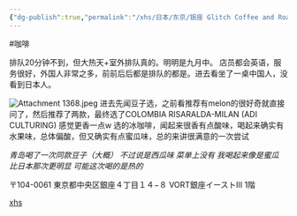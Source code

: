 ```yaml
---
{"dg-publish":true,"permalink":"/xhs/日本/东京/银座 Glitch Coffee and Roasters GINZA/","tags":["rednote","东京"],"created":"2024-09-18","updated":"2025-04-13T21:38:04.711+08:00"}
---
```


#咖啡

排队20分钟不到，但大热天+室外排队真的。明明是九月中。
店员都会英语，服务很好，外国人非常之多，前前后后都是排队的都是。进去看坐了一桌中国人，没看到日本人。

![Attachment 1368.jpeg](/img/user/xhs/%E6%97%A5%E6%9C%AC/%E4%B8%9C%E4%BA%AC/photo-%E4%B8%9C%E4%BA%AC/Attachment%201368.jpeg)
进去先闻豆子选，之前看推荐有melon的很好奇就直接问了，然后推荐了两款，最终选了COLOMBIA RISARALDA-MILAN (ADI CULTURING)  感觉更香一点w
选的冰咖啡，闻起来很香有点酸味，喝起来确实有水果味，总体偏酸，但又确实有点蜜瓜味，总的来讲很满意的一次尝试

*青岛喝了一次同款豆子（大概） 不过说是西瓜味 菜单上没有 我喝起来像是蜜瓜 比日本那次更明显 可能这次喝的是热的*

〒104-0061 東京都中央区銀座４丁目１４−８ VORT銀座イーストIII 1階

[xhs](https://www.xiaohongshu.com/explore/66f0524600000000270013d5?xsec_token=ABqW31iXGaeLgX03LCtKxC-qiw8RAvfpq2ykwqXUu04Vw=&xsec_source=pc_user)
